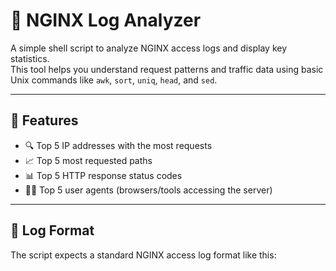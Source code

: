 # 🧾 NGINX Log Analyzer

A simple shell script to analyze NGINX access logs and display key statistics.  
This tool helps you understand request patterns and traffic data using basic Unix commands like `awk`, `sort`, `uniq`, `head`, and `sed`.

---

## 📌 Features

- 🔍 Top 5 IP addresses with the most requests
- 📈 Top 5 most requested paths
- 📊 Top 5 HTTP response status codes
- 🧑‍💻 Top 5 user agents (browsers/tools accessing the server)

---

## 📂 Log Format

The script expects a standard NGINX access log format like this:

